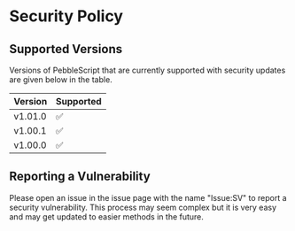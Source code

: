 # Security Policy

## Supported Versions

Versions of PebbleScript that are currently supported with security updates are given below in the table.

| Version | Supported          |
| ------- | ------------------ |
| v1.01.0 | :white_check_mark: |
| v1.00.1 | :white_check_mark: |
| v1.00.0 | :white_check_mark: |

## Reporting a Vulnerability

Please open an issue in the issue page with the name "Issue:SV" to report a security vulnerability. This process may seem complex but it is very easy and may get updated to easier methods in the future.
